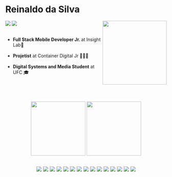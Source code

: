 <h1>Reinaldo da Silva</h1>

<img src="https://pa1.narvii.com/6579/7887d84db7c0b15788dde3e4aacfa0466eddf772_hq.gif" align="right" height="200"/>
<a href="https://www.linkedin.com/in/reinaldo-da-silva/"><img src="https://img.shields.io/badge/Reinaldo%20da%20Silva-%230A66C2?logo=Linkedin&style=flat-square" /></a>
<a href="reinaldosn2016@gmail.com"><img src="https://img.shields.io/badge/reinaldosn2016@gmail.com-%23EA4335?logo=Gmail&style=flat-square&logoColor=white" /></a>

<ul align="left"><br>
    <li><b>Full Stack Mobile Developer Jr. </b> at Insight Lab👾</li><br>
    <li><b>Projetist</b> at Container Digital Jr 👨🏻‍💻</li><br>
    <li><b>Digital Systems and Media Student</b> at UFC 🎓</li>
</ul>
<br><br>
<h2>
<div align="center">
    <img src="https://github-readme-stats.vercel.app/api?username=kingnaldoo&theme=radical" height="170">
    <img src="https://github-readme-stats.vercel.app/api/top-langs/?username=kingnaldoo&layout=compact&theme=radical&show_icons=true)" height="170">
</div><br>
<div id="techs" align="center">
    <img src="https://img.shields.io/badge/HTML%205-%23E34F26?logo=HTML5&style=for-the-badge&logoColor=white">
    <img src="https://img.shields.io/badge/CSS%203-%231572B6?logo=CSS3&style=for-the-badge&logoColor=white">
    <img src="https://img.shields.io/badge/JavaScript-%23F7DF1E?logo=JavaScript&style=for-the-badge&logoColor=gray">
    <img src="https://img.shields.io/badge/TypeScript-%233178C6?logo=TypeScript&style=for-the-badge&logoColor=white">
    <img src="https://img.shields.io/badge/ReactJS-%2361DAFB?logo=React&style=for-the-badge&logoColor=black">
    <img src="https://img.shields.io/badge/NextJS-%23000000?logo=Next.js&style=for-the-badge&logoColor=white">
    <img src="https://img.shields.io/badge/VueJS-%234FC08D?logo=Vue.js&style=for-the-badge&logoColor=white">
    <img src="https://img.shields.io/badge/Sass-%23CC6699?logo=Sass&style=for-the-badge&logoColor=white">
    <img src="https://img.shields.io/badge/NodeJS-%23339933?logo=Node.js&style=for-the-badge&logoColor=white">
    <img src="https://img.shields.io/badge/MongoDB-%23339933?logo=MongoDB&style=for-the-badge&logoColor=white">
    <img src="https://img.shields.io/badge/Docker-%232496ED?logo=Docker&style=for-the-badge&logoColor=white">
    <img src="https://img.shields.io/badge/Ubuntu-%23E95420?logo=Ubuntu&style=for-the-badge&logoColor=white">
    <img src="https://img.shields.io/badge/Vscode-%23007ACC?logo=VisualStudioCode&style=for-the-badge&logoColor=white">
    <img src="https://img.shields.io/badge/Insomnia-%235849BE?logo=Insomnia&style=for-the-badge&logoColor=white">
    <img src="https://img.shields.io/badge/Figma-%23F24E1E?logo=Figma&style=for-the-badge&logoColor=white">
</div>
</h2><br>
